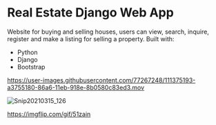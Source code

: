 # Real Estate Django Web App

Website for buying and selling houses, users can view, search, inquire, register and make a listing for selling a property.
Built with:

* Python 
* Django 
* Bootstrap 

https://user-images.githubusercontent.com/77267248/111375193-a3755180-86a6-11eb-918e-8b0580c83ed3.mov

![Snip20210315_126](https://user-images.githubusercontent.com/77267248/111375034-7a54c100-86a6-11eb-9d29-df301bcbb705.png)


https://imgflip.com/gif/51zain
